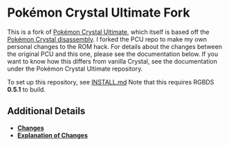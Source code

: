# Pokémon Crystal Ultimate Fork

This is a fork of [Pokémon Crystal Ultimate](https://github.com/MajorAgnostic/Pokemon-Crystal-Ultimate), which itself is based off the [Pokémon Crystal disassembly](https://pret.github.io/pokecrystal/).  I forked the PCU repo to make my own personal changes to the ROM hack.  For details about the changes between the original PCU and this one, please see the documentation below.  If you want to know how this differs from vanilla Crystal, see the documentation under the Pokémon Crystal Ultimate repository.

To set up this repository, see [INSTALL.md](INSTALL.md)  Note that this requires RGBDS **0.5.1** to build.


## Additional Details

- [**Changes**](CHANGES.md)
- [**Explanation of Changes**](EXPLANATIONS.md)

